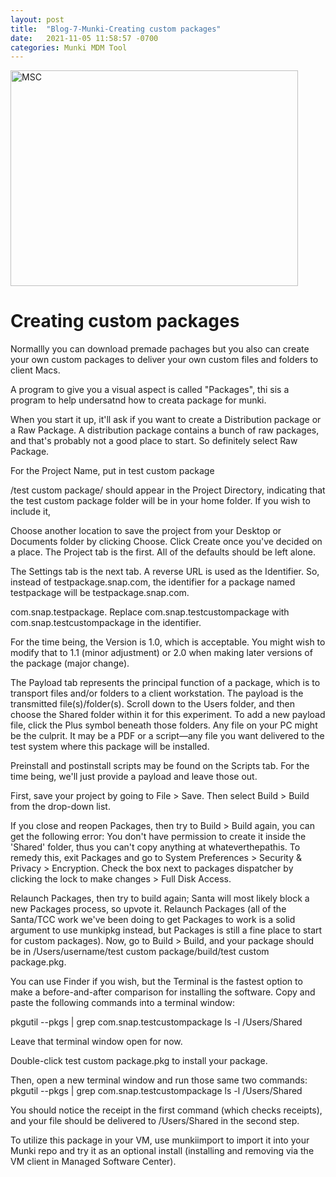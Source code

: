 ```yaml
---
layout: post
title:  "Blog-7-Munki-Creating custom packages"
date:   2021-11-05 11:58:57 -0700
categories: Munki MDM Tool
---
```


<img src="https://www.google.com/url?sa=i&url=https%3A%2F%2Fwww.networkworld.com%2Farticle%2F3625518%2Flooking-into-installed-packages-on-fedora.html&psig=AOvVaw2m4ge0CWSHZHv_dmn6TBjd&ust=1636251799988000&source=images&cd=vfe&ved=0CAsQjRxqFwoTCKDuq4_XgvQCFQAAAAAdAAAAABAD" alt="MSC" width="460" height="345">



<h1>Creating custom packages</h1>
Normallly you can download premade pachages but you also can create your own
custom packages to deliver your own custom files and folders to client Macs.

A program to give you a visual aspect is called "Packages", thi sis a program to help undersatnd how to creata package for munki.

When you start it up, it'll ask if you want to create a Distribution package or a Raw Package.
A distribution package contains a bunch of raw packages, and that's probably not a good place
to start. So definitely select Raw Package.

For the Project Name, put in test custom package

/test custom package/ should appear in the Project Directory, indicating that the test custom package folder will be in your home folder. If you wish to include it,

Choose another location to save the project from your Desktop or Documents folder by clicking Choose. Click Create once you've decided on a place. The Project tab is the first. All of the defaults should be left alone.

The Settings tab is the next tab. A reverse URL is used as the Identifier. So, instead of testpackage.snap.com, the identifier for a package named testpackage will be testpackage.snap.com.

com.snap.testpackage.
Replace com.snap.testcustompackage with com.snap.testcustompackage in the identifier.


For the time being, the Version is 1.0, which is acceptable. You might wish to modify that to 1.1 (minor adjustment) or 2.0 when making later versions of the package (major change).

The Payload tab represents the principal function of a package, which is to transport files and/or folders to a client workstation. The payload is the transmitted file(s)/folder(s). Scroll down to the Users folder, and then choose the Shared folder within it for this experiment. To add a new payload file, click the Plus symbol beneath those folders. Any file on your PC might be the culprit. It may be a PDF or a script—any file you want delivered to the test system where this package will be installed.




Preinstall and postinstall scripts may be found on the Scripts tab. For the time being, we'll just provide a payload and leave those out.

First, save your project by going to File > Save. Then select Build > Build from the drop-down list.

If you close and reopen Packages, then try to Build > Build again, you can get the following error:
You don't have permission to create it inside the 'Shared' folder, thus you can't copy anything at whateverthepathis. To remedy this, exit Packages and go to System Preferences > Security & Privacy > Encryption. Check the box next to packages dispatcher by clicking the lock to make changes > Full Disk Access.





Relaunch Packages, then try to build again; Santa will most likely block a new Packages process, so upvote it. Relaunch Packages (all of the Santa/TCC work we've been doing to get Packages to work is a solid argument to use munkipkg instead, but Packages is still a fine place to start for custom packages). Now, go to Build > Build, and your package should be in /Users/username/test custom package/build/test custom package.pkg.

You can use Finder if you wish, but the Terminal is the fastest option to make a before-and-after comparison for installing the software. Copy and paste the following commands into a terminal window:

pkgutil --pkgs | grep com.snap.testcustompackage
ls -l /Users/Shared

Leave that terminal window open for now.

Double-click test custom package.pkg to install your package.

Then, open a new terminal window and run those same two commands:
pkgutil --pkgs | grep com.snap.testcustompackage
ls -l /Users/Shared

You should notice the receipt in the first command (which checks receipts), and your file should be delivered to /Users/Shared in the second step.

To utilize this package in your VM, use munkiimport to import it into your Munki repo and try it as an optional install (installing and removing via the VM client in Managed Software Center).